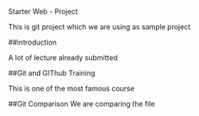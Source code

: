 Starter Web - Project

This is git project which we are using as sample project

##introduction

A lot of lecture already submitted

##Git and GIThub Training

This is one of the most famous course

##Git Comparison
We are comparing the file